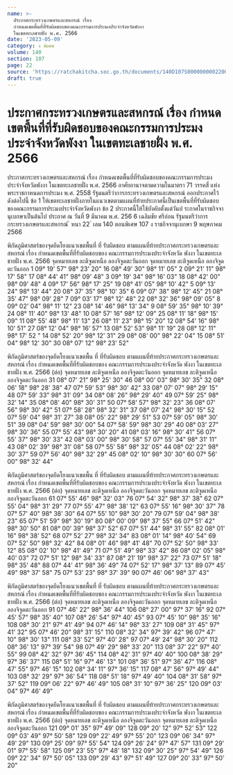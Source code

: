 ```yaml
---
name: >-
  ประกาศกระทรวงเกษตรและสหกรณ์ เรื่อง
  กำหนดเขตพื้นที่ที่รับผิดชอบของคณะกรรมการประมงประจำจังหวัดพังงา
  ในเขตทะเลชายฝั่ง พ.ศ. 2566
date: '2023-05-09'
category: ง พิเศษ
volume: 140
section: 107
page: 22
source: 'https://ratchakitcha.soc.go.th/documents/140D107S0000000002200.pdf'
draft: true
---
```


# ประกาศกระทรวงเกษตรและสหกรณ์ เรื่อง กำหนดเขตพื้นที่ที่รับผิดชอบของคณะกรรมการประมงประจำจังหวัดพังงา ในเขตทะเลชายฝั่ง พ.ศ. 2566

ประกาศกระทรวงเกษตรและสหกรณ์ เรื่อง กำหนดเขตพื้นที่ที่รับผิดชอบของคณะกรรมการประมงประจำจังหวัดพังงา ในเขตทะเลชายฝั่ง พ.ศ. 2566 อาศัยอานาจตามความในมาตรา 71 วรรคสี่ แห่งพระราชกาหนดการประมง พ.ศ. 2558 รัฐมนตรีว่าการกระทรวงเกษตรและสหกรณ์ ออกประกาศไว้ ดังต่อไปนี้ ข้อ 1 ให้เขตทะเลชายฝั่งภายในแนวเขตตามแผนที่ท้ายประกาศนี้เป็นเขตพื้นที่ที่รับผิดชอบ ของคณะกรรมการประมงประจำจังหวัดพังงา ข้อ 2 ประกาศนี้ให้ใช้บังคับตั้งแต่วันป ระกาศในราชกิจจานุเบกษาเป็นต้นไป ประกาศ ณ วันที่ 9 มีนาคม พ.ศ. 256 6 เฉลิมชัย ศรีอ่อน รัฐมนตรีว่าการกระทรวงเกษตรและสหกรณ์ ้ หนา 22 ่ เลม 140 ตอนพิเศษ 107 ง ราชกิจจานุเบกษา 9 พฤษภาคม 2566



พิกัดภูมิศาสตร์ของจุดยึดโยงแนวเขตพื้นที่ ที่ รับผิดชอบ ตามแผนที่ท้ายประกาศกระทรวงเกษตรและสหกรณ์ เรื่อง กําหนดเขตพื้นที่ที่รับผิดชอบของ คณะกรรมการประมงประจําจังหวัด พังงา ในเขตทะเลชายฝั่ง พ.ศ. 2566 จุดหมายเลข ละติจูดเหนือ ลองจิจูดตะวันออก จุดหมายเลข ละติจูดเหนือ ลองจิจูดตะวันออก 1 09° 19' 57" 98° 23' 20" 16 08° 49' 30" 98° 11' 05" 2 09° 21' 11" 98° 17' 58" 17 08° 44' 41" 98° 09' 48" 3 09° 19' 34" 98° 16' 03" 18 08° 42' 00" 98° 09' 48" 4 09° 17' 56" 98° 17' 25" 19 08° 41' 05" 98° 10' 42" 5 09° 13' 24" 98° 13' 44" 20 08° 37' 35" 98° 10' 35" 6 09° 07' 38" 98° 12' 45" 21 08° 35' 47" 98° 09' 28" 7 09° 03' 17" 98° 12' 48" 22 08° 32' 36" 98° 09' 05" 8 09° 02' 04" 98° 11' 12" 23 08° 14' 46" 98° 13' 34" 9 08° 59' 35" 98° 10' 39" 24 08° 11' 40" 98° 13' 48" 10 08° 57' 16" 98° 12' 09" 25 08° 11' 18" 98° 15' 09" 11 08° 55' 48" 98° 11' 13" 26 08° 11' 23" 98° 15' 20" 12 08° 54' 16" 98° 10' 51" 27 08° 12' 04" 98° 16' 57" 13 08° 52' 53" 98° 11' 19" 28 08° 12' 11" 98° 17' 52 " 14 08° 52' 20" 98° 12' 31" 29 08° 08' 00" 98° 22' 04" 15 08° 51' 04" 98° 12' 30" 30 08° 07' 12" 98° 23' 52"

พิกัดภูมิศาสตร์ของจุดยึดโยงแนวเขตพื้น ที่ ที่รับผิดชอบ ตามแผนที่ท้ายประกาศกระทรวงเกษตรและสหกรณ์ เรื่อง กําหนดเขตพื้นที่ที่รับผิดชอบของ คณะกรรมการประมงประจําจังหวัด พังงา ในเขตทะเลชายฝั่ง พ.ศ. 2566 (ต่อ) จุดหมายเลข ละติจูดเหนือ ลองจิจูดตะวันออก จุดหมายเลข ละติจูดเหนือ ลองจิจูดตะวันออก 31 08° 07' 21" 98° 25' 30" 46 08° 00' 03" 98° 30' 35" 32 08° 06' 18" 98° 28' 38" 47 07° 59' 53" 98° 30' 42" 33 08° 07' 07" 98° 29' 15" 48 07° 59' 33" 98° 31' 09" 34 08° 08' 26" 98° 29' 40" 49 07° 59' 25" 98° 32' 14" 35 08° 08' 40" 98° 30' 31" 50 07° 58' 57" 98° 32' 23" 36 08° 07' 56" 98° 30' 42" 51 07° 58' 28" 98° 32' 31" 37 08° 07' 24" 98° 30' 15" 52 07° 59' 04" 98° 31' 27" 38 08° 05' 22" 98° 29' 51" 53 07° 59' 05" 98° 30' 51" 39 08° 04' 59" 98° 30' 00" 54 07° 58' 59" 98° 30' 29" 40 08° 03' 27" 98° 30' 36" 55 07° 55' 43" 98° 30' 20" 41 08° 03' 16" 98° 30' 41" 56 07° 55' 37" 98° 30' 33" 42 08° 03' 00" 98° 30' 58" 57 07° 55' 34" 98° 31' 11" 43 08° 02' 39" 98° 31' 08" 58 07° 55' 58" 98° 32' 05" 44 08° 02' 22" 98° 30' 37" 59 07° 56' 40" 98° 32' 29" 45 08° 02' 10" 98° 30' 30" 60 07° 56' 00" 98° 32' 44"

พิกัดภูมิศาสตร์ของจุดยึดโยงแนวเขตพื้น ที่ ที่รับผิดชอบ ตามแผนที่ท้ายประกาศกระทรวงเกษตรและสหกรณ์ เรื่อง กําหนดเขตพื้นที่ที่รับผิดชอบของ คณะกรรมการประมงประจําจังหวัด พังงา ในเขตทะเลชายฝั่ง พ.ศ. 2566 (ต่อ) จุดหมายเลข ละติจูดเหนือ ลองจิจูดตะวันออก จุดหมายเลข ละติจูดเหนือ ลองจิจูดตะวันออก 61 07° 55' 46" 98° 32' 03" 76 07° 54' 32" 98° 37' 38" 62 07° 55' 04" 98° 31' 29" 77 07° 55' 47" 98° 38' 12" 63 07° 55' 16" 98° 30' 37" 78 07° 57' 40" 98° 38' 30" 64 07° 55' 10" 98° 30' 20" 79 07° 59' 04" 98° 38' 23" 65 07° 51' 59" 98° 30' 19" 80 08° 00' 09" 98° 37' 55" 66 07° 51' 42" 98° 30' 50" 81 08° 00' 39" 98° 37' 52" 67 07° 51' 44" 98° 31' 55" 82 08° 01' 16" 98° 38' 52" 68 07° 52' 27" 98° 32' 34" 83 08° 01' 14" 98° 40' 54" 69 07° 52' 50" 98° 32' 42" 84 08° 01' 46" 98° 41' 48" 70 07° 52' 50" 98° 33' 12" 85 08° 02' 10" 98° 41' 49" 71 07° 51' 49" 98° 33' 42" 86 08° 02' 05" 98° 40' 03" 72 07° 51' 12" 98° 34' 33" 87 08° 21' 19" 98° 37' 22" 73 07° 51' 18" 98° 35' 48" 88 07° 44' 41" 98° 36' 49" 74 07° 52' 17" 98° 37' 13" 89 07° 45' 49" 98° 37' 58" 75 07° 53' 23" 98° 37' 39" 90 07° 46' 06" 98° 37' 43"

พิกัดภูมิศาสตร์ของจุดยึดโยงแนวเขตพื้นที่ ที่ รับผิดชอบ ตามแผนที่ท้ายประกาศกระทรวงเกษตรและสหกรณ์ เรื่อง กําหนดเขตพื้นที่ที่รับผิดชอบของ คณะกรรมการประมงประจําจังหวัด พังงา ในเขตทะเลชายฝั่ง พ.ศ. 2566 (ต่อ) จุดหมายเลข ละติจูดเหนือ ลองจิจูดตะวันออก จุดหมายเลข ละติจูดเหนือ ลองจิจูดตะวันออก 91 07° 46' 22" 98° 36' 44" 106 08° 27' 00" 97° 37' 16" 92 07° 45' 57" 98° 35' 40" 107 08° 26' 54" 97° 40' 45" 93 07° 45' 10" 98° 35' 16" 108 08° 30' 21" 97° 41' 49" 94 07° 46' 14" 98° 33' 27" 109 08° 31' 45" 97° 41' 32" 95 07° 46' 20" 98° 31' 15" 110 08° 32' 34" 97° 39' 42" 96 07° 47' 10" 98° 30' 13" 111 08° 33' 52" 97° 40' 28" 97 07° 49' 24" 98° 30' 20" 112 08° 36' 13" 97° 39' 54" 98 07° 49' 29" 98° 33' 20" 113 08° 37' 22" 97° 40' 55" 99 08° 42' 32" 97° 36' 45" 114 08° 42' 31" 97° 40' 40" 100 08° 38' 29" 97° 36' 37" 115 08° 51' 16" 97° 46' 13" 101 08° 36' 51" 97° 36' 47" 116 08° 47' 55" 97° 46' 15" 102 08° 34' 11" 97° 36' 15" 117 08° 47' 56" 97° 49' 44" 103 08° 32' 29" 97° 36' 54" 118 08° 51' 18" 97° 49' 40" 104 08° 31' 58" 97° 37' 52" 119 09° 06' 22" 97° 46' 49" 105 08° 31' 10" 97° 36' 25" 120 09° 03' 04" 97° 46' 49"

พิกัดภูมิศาสตร์ของจุดยึดโยงแนวเขตพื้นที่ ที่ รับผิดชอบ ตามแผนที่ท้ายประกาศกระทรวงเกษตรและสหกรณ์ เรื่อง กําหนดเขตพื้นที่ที่รับผิดชอบของ คณะกรรมการประมงประจําจังหวัด พังงา ในเขตทะเลชายฝั่ง พ.ศ. 2566 (ต่อ) จุดหมายเลข ละติจูดเหนือ ลองจิจูดตะวันออก จุดหมายเลข ละติจูดเหนือ ลองจิจูดตะวันออก 121 09° 01' 35" 97° 49' 09" 128 09° 20' 12" 97° 52' 53" 122 09° 03' 49" 97° 50' 58" 129 09° 22' 49" 97° 55' 20" 123 09° 06' 34" 97° 49' 29" 130 09° 25' 09" 97° 55' 54" 124 09° 26' 24" 97° 47' 57" 131 09° 29' 01" 97° 55' 58" 125 09° 23' 55" 97° 48' 18" 132 09° 30' 25" 97° 54' 49" 126 09° 22' 34" 97° 50' 05" 133 09° 29' 43" 97° 51' 49" 127 09° 20' 33" 97° 50' 20"
